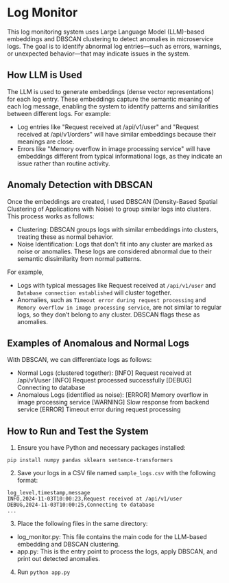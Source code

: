 # Log Monitor

This log monitoring system uses Large Language Model (LLM)-based embeddings and DBSCAN clustering to detect anomalies in microservice logs. The goal is to identify abnormal log entries—such as errors, warnings, or unexpected behavior—that may indicate issues in the system.

## How LLM is Used

The LLM is used to generate embeddings (dense vector representations) for each log entry. These embeddings capture the semantic meaning of each log message, enabling the system to identify patterns and similarities between different logs. For example:

* Log entries like "Request received at /api/v1/user" and "Request received at /api/v1/orders" will have similar embeddings because their meanings are close.
* Errors like "Memory overflow in image processing service" will have embeddings different from typical informational logs, as they indicate an issue rather than routine activity.

## Anomaly Detection with DBSCAN

Once the embeddings are created, I used DBSCAN (Density-Based Spatial Clustering of Applications with Noise) to group similar logs into clusters. This process works as follows:

* Clustering: DBSCAN groups logs with similar embeddings into clusters, treating these as normal behavior.
* Noise Identification: Logs that don't fit into any cluster are marked as noise or anomalies. These logs are considered abnormal due to their semantic dissimilarity from normal patterns.

For example,

* Logs with typical messages like Request received at `/api/v1/user` and `Database connection established` will cluster together.
* Anomalies, such as `Timeout error during request processing` and `Memory overflow in image processing service`, are not similar to regular logs, so they don’t belong to any cluster. DBSCAN flags these as anomalies.

## Examples of Anomalous and Normal Logs

With DBSCAN, we can differentiate logs as follows:

* Normal Logs (clustered together):
    [INFO] Request received at /api/v1/user
    [INFO] Request processed successfully
    [DEBUG] Connecting to database
* Anomalous Logs (identified as noise):
    [ERROR] Memory overflow in image processing service
    [WARNING] Slow response from backend service
    [ERROR] Timeout error during request processing

## How to Run and Test the System
1. Ensure you have Python and necessary packages installed:
```
pip install numpy pandas sklearn sentence-transformers
```

2. Save your logs in a CSV file named `sample_logs.csv` with the following format:
```
log_level,timestamp,message
INFO,2024-11-03T10:00:23,Request received at /api/v1/user
DEBUG,2024-11-03T10:00:25,Connecting to database
...
```

3. Place the following files in the same directory:

* log_monitor.py: This file contains the main code for the LLM-based embedding and DBSCAN clustering.
* app.py: This is the entry point to process the logs, apply DBSCAN, and print out detected anomalies.

4. Run `python app.py`
